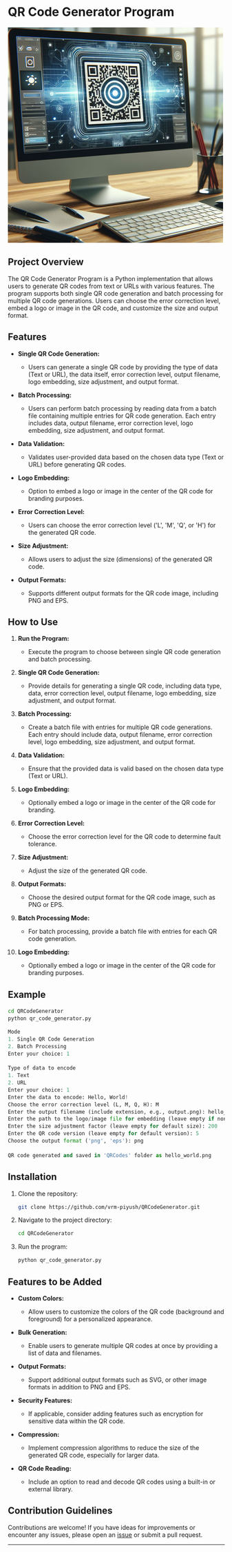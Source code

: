 # QR Code Generator Program

![qr code](image.png)

## Project Overview

The QR Code Generator Program is a Python implementation that allows users to generate QR codes from text or URLs with various features. The program supports both single QR code generation and batch processing for multiple QR code generations. Users can choose the error correction level, embed a logo or image in the QR code, and customize the size and output format.

## Features

- **Single QR Code Generation:**

  - Users can generate a single QR code by providing the type of data (Text or URL), the data itself, error correction level, output filename, logo embedding, size adjustment, and output format.

- **Batch Processing:**

  - Users can perform batch processing by reading data from a batch file containing multiple entries for QR code generation. Each entry includes data, output filename, error correction level, logo embedding, size adjustment, and output format.

- **Data Validation:**

  - Validates user-provided data based on the chosen data type (Text or URL) before generating QR codes.

- **Logo Embedding:**

  - Option to embed a logo or image in the center of the QR code for branding purposes.

- **Error Correction Level:**

  - Users can choose the error correction level ('L', 'M', 'Q', or 'H') for the generated QR code.

- **Size Adjustment:**

  - Allows users to adjust the size (dimensions) of the generated QR code.

- **Output Formats:**
  - Supports different output formats for the QR code image, including PNG and EPS.

## How to Use

1. **Run the Program:**

   - Execute the program to choose between single QR code generation and batch processing.

2. **Single QR Code Generation:**

   - Provide details for generating a single QR code, including data type, data, error correction level, output filename, logo embedding, size adjustment, and output format.

3. **Batch Processing:**

   - Create a batch file with entries for multiple QR code generations. Each entry should include data, output filename, error correction level, logo embedding, size adjustment, and output format.

4. **Data Validation:**

   - Ensure that the provided data is valid based on the chosen data type (Text or URL).

5. **Logo Embedding:**

   - Optionally embed a logo or image in the center of the QR code for branding.

6. **Error Correction Level:**

   - Choose the error correction level for the QR code to determine fault tolerance.

7. **Size Adjustment:**

   - Adjust the size of the generated QR code.

8. **Output Formats:**

   - Choose the desired output format for the QR code image, such as PNG or EPS.

9. **Batch Processing Mode:**

   - For batch processing, provide a batch file with entries for each QR code generation.

10. **Logo Embedding:**
    - Optionally embed a logo or image in the center of the QR code for branding purposes.

## Example

```bash
cd QRCodeGenerator
python qr_code_generator.py
```

```python
Mode
1. Single QR Code Generation
2. Batch Processing
Enter your choice: 1

Type of data to encode
1. Text
2. URL
Enter your choice: 1
Enter the data to encode: Hello, World!
Choose the error correction level (L, M, Q, H): M
Enter the output filename (include extension, e.g., output.png): hello_world.png
Enter the path to the logo/image file for embedding (leave empty if none): logo.png
Enter the size adjustment factor (leave empty for default size): 200
Enter the QR code version (leave empty for default version): 5
Choose the output format ('png', 'eps'): png

QR code generated and saved in 'QRCodes' folder as hello_world.png
```

## Installation

1. Clone the repository:

   ```bash
   git clone https://github.com/vrm-piyush/QRCodeGenerator.git
   ```

2. Navigate to the project directory:

   ```bash
   cd QRCodeGenerator
   ```

3. Run the program:

   ```bash
   python qr_code_generator.py
   ```

## Features to be Added

- **Custom Colors:**

  - Allow users to customize the colors of the QR code (background and foreground) for a personalized appearance.

- **Bulk Generation:**

  - Enable users to generate multiple QR codes at once by providing a list of data and filenames.

- **Output Formats:**

  - Support additional output formats such as SVG, or other image formats in addition to PNG and EPS.

- **Security Features:**

  - If applicable, consider adding features such as encryption for sensitive data within the QR code.

- **Compression:**

  - Implement compression algorithms to reduce the size of the generated QR code, especially for larger data.

- **QR Code Reading:**

  - Include an option to read and decode QR codes using a built-in or external library.

## Contribution Guidelines

Contributions are welcome! If you have ideas for improvements or encounter any issues, please open an [issue](https://github.com/vrm-piyush/QRCodeGenerator/issues) or submit a pull request.

---
